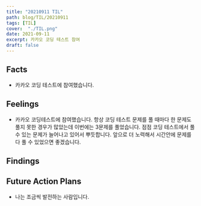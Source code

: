 ```yaml
---
title: "20210911 TIL"
path: blog/TIL/20210911
tags: [TIL]
cover:  "./TIL.png"
date: 2021-09-11
excerpt: 카카오 코딩 테스트 참여 
draft: false
---
```


## Facts

* 카카오 코딩 테스트에 참여했습니다.



## Feelings

* 카카오 코딩테스트에 참여했습니다. 항상 코딩 테스트 문제를 풀 때마다 한 문제도 풀지 못한 경우가 많았는데 이번에는 3문제를 풀었습니다. 점점 코딩 테스트에서 풀 수 있는 문제가 늘어나고 있어서 뿌듯합니다. 앞으로 더 노력해서 시간안에 문제를 다 풀 수 있었으면 좋겠습니다.
 
## Findings



## Future Action Plans

* 나는 조금씩 발전하는 사람입니다.








